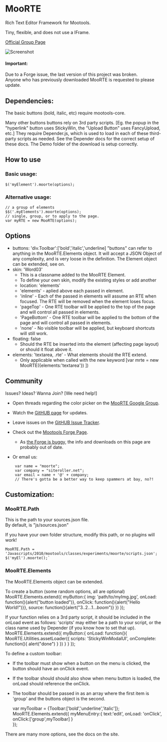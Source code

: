 MooRTE
===========

Rich Text Editor Framework for Mootools.

Tiny, flexible, and does not use a IFrame.

[Official Group Page](http://groups.google.com/group/moorte)

![Screenshot](http://siteroller.net/projects/moorte/images/moorte_screenshot.jpg)

#### Important:
Due to a Forge issue, the last version of this project was broken.<br>
Anyone who has previously downloaded MooRTE is requested to please update.

## Dependencies:

The basic buttons (bold, italic, etc) require mootools-core.

Many other buttons buttons rely on 3rd party scripts.
[Eg. the popup in the "hyperlink" button uses StickyWin, the "Upload Button" uses FancyUpload, etc.]
They require Depender.js, which is used to load in each of these third-party scripts as needed.
See the Depender docs for the correct setup of these docs. The Demo folder of the download is setup correctly. 

## How to use

### Basic usage:
	$('myElement').moorte(options);


### Alternative usage:
	// a group of elements
	$$('.myElements').moorte(options);
	// single, group, or to apply to the page.
	var myRTE = new MooRTE(options);
	
## Options
 - buttons: 'div.Toolbar':['bold','italic','underline]
    "buttons" can refer to anything in the MooRTE.Elements object.
	It will accept a JSON Object of any complexity, and is very loose in the definition.
	The Element object can be extended, see on.
 - skin: 'Word03'
    - This is a classname added to the MooRTE Element.
	- To define your own skin, modify the existing styles or add another
	- location: 'elements'
	- 'elements' - aplied above each passed in element.
	- 'inline' - Each of the passed in elements will assume an RTE when focused. The RTE will be removed when the element loses focus.
	- 'pageTop' - One RTE toolbar will be applied to the top of the page and will control all passed in elements.
	- 'PageBottom' - One RTE toolbar will be applied to the bottom of the page and will control all passed in elements.
	- 'none' - No visible toolbar will be applied, but keyboard shortcuts will still work.	
 - floating: false
	- Should the RTE be inserted into the element (affecting page layout) or should it float above it.
 - elements: 'textarea, .rte' - What elements should the RTE extend.
     - Only applicable when called with the new keyword [var mrte = new MooRTE({elements:'textarea'}) ])
	
## Community

Issues? Ideas? Wanna Join? [We need help!]

 - Open threads regarding the color picker on the [MooRTE Google Group](http://groups.google.com/group/moorte).
 - Watch the [GitHUB page](http://github.com/siteroller/colorpicker) for updates.
 - Leave issues on the [GitHUB Issue Tracker](http://github.com/siteroller/colorpicker/issues).
 - Check out the [Mootools Forge Page](http://mootools.net/forge/p/colorroller%20-%20mootools%20color%20picker).  
    - As [the Forge is buggy](http://blog.siteroller.net/mootools-forge-gotchas), the info and downloads on this page are probably out of date.
 - Or email us:

        var name = "moorte";
        var company = "siteroller.net";
        var email = name + '@' + company;
        // There's gotta be a better way to keep spammers at bay, no?!
		
## Customization:

### MooRTE.Path

This is the path to your sources.json file.<br>
By default, is "js/sources.json"

If you have your own folder structure, modify this path, or no plugins will work! 

    MooRTE.Path = 'Javascripts/2010/mootools/classes/experiments/moorte/scripts.json';
    $('myEl').moorte();`


### MooRTE.Elements

The MooRTE.Elements object can be extended.

To create a button (some random options, all are optional)
	MooRTE.Elements.extend({
		myButton:{
			img:     'path/to/myImg.jpg', 
			onLoad:  function(){alert("button loaded")},
			onClick: function(){alert("Hello World!")}},
			source:  function(){alert("3..2...1...*boom*")}
		})
	});

If your function relies on a 3rd party script, it should be included in the onLoad event as follows:
'scripts' may either be a path to your script, or the class name used by Depender (if you know how to set that up).
	MooRTE.Elements.extend({
		myButton:{
			onLoad: function(){
				MooRTE.Utilities.assetLoader({
					scripts: 'StickyWinModalUI',
					onComplete: function(){ alert("done") }
				})
			}
		}
	});
	
	
To define a custom toolbar:
+ If the toolbar must show when a button on the menu is clicked, the button should have an onClick event.
+ If the toolbar should should also show when menu button is loaded, the onLoad should reference the onClick.
+ The toolbar should be passed in as an array where the first item is 'group' and the buttons object is the second.

	var myToolbar = {Toolbar:['bold','underline','italic']};
	MooRTE.Elements.extend({
		myMenuEntry:{
			text:'edit', 
			onLoad: 'onClick',
			onClick:['group',myToolbar]
		}			
	});
	
There are many more options, see the docs on the site.	

